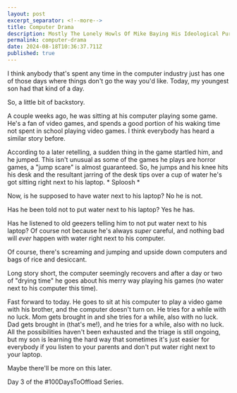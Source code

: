 ```yaml
---
layout: post
excerpt_separator: <!--more-->
title: Computer Drama 
description: Mostly The Lonely Howls Of Mike Baying His Ideological Purity At The Moon
permalink: computer-drama
date: 2024-08-18T10:36:37.711Z
published: true
---
```


I think anybody that's spent any time in the computer industry just has one of those days where things don't go the way you'd like. Today, my youngest son had that kind of a day.

<!--more-->

So, a little bit of backstory. 

A couple weeks ago, he was sitting at his computer playing some game. He's a fan of video games, and spends a good portion of his waking time not spent in school playing video games. 
I think everybody has heard a similar story before.

According to a later retelling, a sudden thing in the game startled him, and he jumped. This isn't unusual as some of the games he plays are horror games, a "jump scare" is almost guaranteed. So,
he jumps and his knee hits his desk and the resultant jarring of the desk tips over a cup of water he's got sitting right next to his laptop. * Sploosh * 

Now, is he supposed to have water next to his laptop? No he is not.

Has he been told not to put water next to his laptop? Yes he has.

Has he listened to old geezers telling him to not put water next to his laptop? Of course not because he's always _super_ careful, and nothing bad will _ever_ happen with water right next to his computer.

Of course, there's screaming and jumping and upside down computers and bags of rice and desiccant. 

Long story short, the computer seemingly recovers and after a day or two of "drying time" he goes about his merry way playing his games (no water next to his computer this time).

Fast forward to today. He goes to sit at his computer to play a video game with his brother, and the computer doesn't turn on. He tries for a while with no luck. Mom gets brought in and she tries for a while,
also with no luck. Dad gets brought in (that's me!), and he tries for a while, also with no luck. All the possibilities haven't been exhausted and the triage is still ongoing, but my son is learning the hard
way that sometimes it's just easier for everybody if you listen to your parents and don't put water right next to your laptop.

Maybe there'll be more on this later.


Day 3 of the #100DaysToOffload Series.